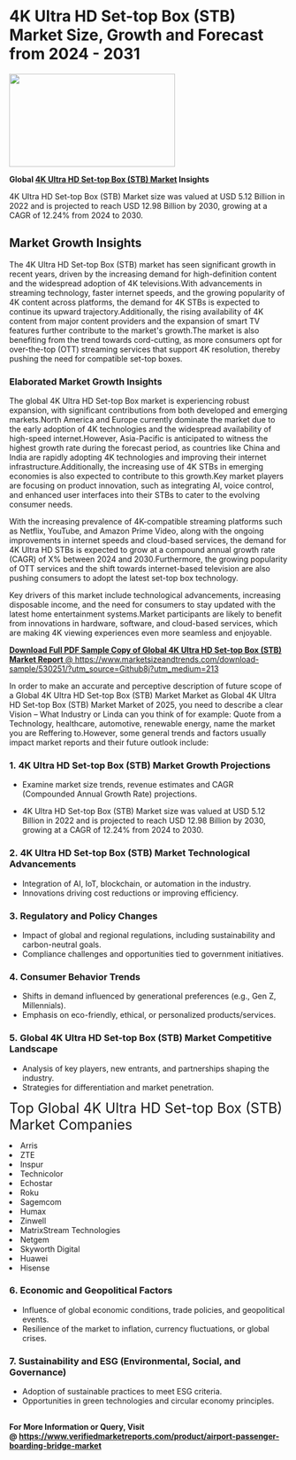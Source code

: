 <H1>4K Ultra HD Set-top Box (STB) Market Size, Growth and Forecast from 2024 - 2031</H1><img class="aligncenter size-medium wp-image-584254" src="https://thirdeyenews.in/wp-content/uploads/2024/09/Global-Market-Research-300x168.jpeg" alt="" width="300" height="168" /><p><strong>Global&nbsp;<a href="https://www.marketsizeandtrends.com/download-sample/530251/?utm_source=Github8j?utm_medium=213">4K Ultra HD Set-top Box (STB) Market</a> Insights</strong></p><p>4K Ultra HD Set-top Box (STB) Market size was valued at USD 5.12 Billion in 2022 and is projected to reach USD 12.98 Billion by 2030, growing at a CAGR of 12.24% from 2024 to 2030.</p><p><h2>Market Growth Insights</h2> <p>The 4K Ultra HD Set-top Box (STB) market has seen significant growth in recent years, driven by the increasing demand for high-definition content and the widespread adoption of 4K televisions.With advancements in streaming technology, faster internet speeds, and the growing popularity of 4K content across platforms, the demand for 4K STBs is expected to continue its upward trajectory.Additionally, the rising availability of 4K content from major content providers and the expansion of smart TV features further contribute to the market's growth.The market is also benefiting from the trend towards cord-cutting, as more consumers opt for over-the-top (OTT) streaming services that support 4K resolution, thereby pushing the need for compatible set-top boxes.</p> <p><a href="download-sample-link"></a></p> <h3>Elaborated Market Growth Insights</h3> <p>The global 4K Ultra HD Set-top Box market is experiencing robust expansion, with significant contributions from both developed and emerging markets.North America and Europe currently dominate the market due to the early adoption of 4K technologies and the widespread availability of high-speed internet.However, Asia-Pacific is anticipated to witness the highest growth rate during the forecast period, as countries like China and India are rapidly adopting 4K technologies and improving their internet infrastructure.Additionally, the increasing use of 4K STBs in emerging economies is also expected to contribute to this growth.Key market players are focusing on product innovation, such as integrating AI, voice control, and enhanced user interfaces into their STBs to cater to the evolving consumer needs.</p> <p>With the increasing prevalence of 4K-compatible streaming platforms such as Netflix, YouTube, and Amazon Prime Video, along with the ongoing improvements in internet speeds and cloud-based services, the demand for 4K Ultra HD STBs is expected to grow at a compound annual growth rate (CAGR) of X% between 2024 and 2030.Furthermore, the growing popularity of OTT services and the shift towards internet-based television are also pushing consumers to adopt the latest set-top box technology.</p> <p>Key drivers of this market include technological advancements, increasing disposable income, and the need for consumers to stay updated with the latest home entertainment systems.Market participants are likely to benefit from innovations in hardware, software, and cloud-based services, which are making 4K viewing experiences even more seamless and enjoyable.</p> <p><a href="get-more-link"></p><p><span class=""><strong>Download Full PDF Sample Copy of Global 4K Ultra HD Set-top Box (STB) Market Report</strong> @ <a href="https://www.marketsizeandtrends.com/download-sample/530251/?utm_source=Github8j?utm_medium=213" target="_blank">https://www.marketsizeandtrends.com/download-sample/530251/?utm_source=Github8j?utm_medium=213</a></span></p><p>In order to make an accurate and perceptive description of future scope of a Global&nbsp;4K Ultra HD Set-top Box (STB) Market Market as Global&nbsp;4K Ultra HD Set-top Box (STB) Market Market of 2025, you need to describe a clear Vision &ndash; What Industry or Linda can you think of for example: Quote from a Technology, healthcare, automotive, renewable energy, name the market you are Reffering to.However, some general trends and factors usually impact market reports and their future outlook include:</p><h3>1.&nbsp;<strong>4K Ultra HD Set-top Box (STB) Market Growth Projections</strong></h3><ul><li>Examine market size trends, revenue estimates and CAGR (Compounded Annual Growth Rate) projections.</li><li><p>4K Ultra HD Set-top Box (STB) Market size was valued at USD 5.12 Billion in 2022 and is projected to reach USD 12.98 Billion by 2030, growing at a CAGR of 12.24% from 2024 to 2030.</p></li></ul><h3>2.&nbsp;<strong>4K Ultra HD Set-top Box (STB) Market Technological Advancements</strong></h3><ul><li>Integration of AI, IoT, blockchain, or automation in the industry.</li><li>Innovations driving cost reductions or improving efficiency.</li></ul><h3>3.&nbsp;<strong>Regulatory and Policy Changes</strong></h3><ul><li>Impact of global and regional regulations, including sustainability and carbon-neutral goals.</li><li>Compliance challenges and opportunities tied to government initiatives.</li></ul><h3>4.&nbsp;<strong>Consumer Behavior Trends</strong></h3><ul><li>Shifts in demand influenced by generational preferences (e.g., Gen Z, Millennials).</li><li>Emphasis on eco-friendly, ethical, or personalized products/services.</li></ul><h3>5.&nbsp;<strong>Global 4K Ultra HD Set-top Box (STB) Market Competitive Landscape</strong></h3><ul><li>Analysis of key players, new entrants, and partnerships shaping the industry.</li><li>Strategies for differentiation and market penetration.</li></ul><p data-pm-slice="1 1 []"><span style="color: inherit; font-family: inherit; font-size: 25px;">Top Global 4K Ultra HD Set-top Box (STB) Market Companies</span></p><div class="" data-test-id=""><p><li>Arris</li><li> ZTE</li><li> Inspur</li><li> Technicolor</li><li> Echostar</li><li> Roku</li><li> Sagemcom</li><li> Humax</li><li> Zinwell</li><li> MatrixStream Technologies</li><li> Netgem</li><li> Skyworth Digital</li><li> Huawei</li><li> Hisense</li></p></div><h3>6.&nbsp;<strong>Economic and Geopolitical Factors</strong></h3><ul><li>Influence of global economic conditions, trade policies, and geopolitical events.</li><li>Resilience of the market to inflation, currency fluctuations, or global crises.</li></ul><h3>7.&nbsp;<strong>Sustainability and ESG (Environmental, Social, and Governance)</strong></h3><ul><li>Adoption of sustainable practices to meet ESG criteria.</li><li>Opportunities in green technologies and circular economy principles.</li></ul><h2><strong style="font-size: 14px;">For More Information or Query, Visit @&nbsp;</strong><a style="background-color: #ffffff; font-size: 14px;" href="https://www.marketsizeandtrends.com/report/4k-ultra-hd-set-top-box-stb-market/" target="_blank">https://www.verifiedmarketreports.com/product/airport-passenger-boarding-bridge-market</a></h2>
